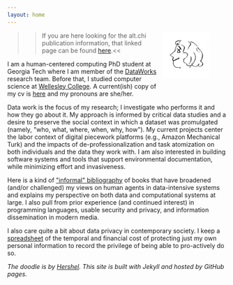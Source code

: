 ```yaml
---
layout: home
---
```

<figure>
<img style="padding-left: 15px;padding-bottom: 15px" align="right" width="25%" alt="cartoon drawing of Annabel (with lots of curly hair) by Hershel, whose website is linked at the bottom of this page" src="images/arr.jpg">
</figure>

>> If you are here looking for the alt.chi publication information, that linked page can be found [here](https://annabelrothschild.com/projects/alt.chi-22/pro-social_crowd_collaborator_recruitment_guidelines).<<

I am a human-centered computing PhD student at Georgia Tech where I am member of the [DataWorks](https://dataworkforce.gatech.edu/) research team. Before that, I studied computer science at [Wellesley College](https://www.wellesley.edu/cs). A current(ish) copy of my cv is [here](/documents/Rothschild_CV.pdf) and my pronouns are she/her.

Data work is the focus of my research; I investigate who performs it and how they go about it. My approach is informed by critical data studies and a desire to preserve the social context in which a dataset was promulgated (namely, "who, what, where, when, why, how"). My current projects center the labor context of digital piecework platforms (e.g., Amazon Mechanical Turk) and the impacts of de-professionalization and task atomization on both individuals and the data they work with. I am also interested in building software systems and tools that support environmental documentation, while minimizing effort and invasiveness.

Here is a kind of ["informal" bibliography](https://annabelrothschild.com/books) of books that have broadened (and/or challenged) my views on human agents in data-intensive systems and explains my perspective on both data and computational systems at large. I also pull from prior experience (and continued interest) in programming languages, usable security and privacy, and information dissemination in modern media.

I also care quite a bit about data privacy in contemporary society. I keep a [spreadsheet](https://docs.google.com/spreadsheets/d/1eyy-YyFMA6gLla9F999hdHuxJlFO5M7G5hC9KW5bLS0/edit?usp=sharing) of the temporal and financial cost of protecting just my own personal information to record the privilege of being able to pro-actively do so.

_The doodle is by <a href="https://www.linkedin.com/in/hershel-carbajal-rodriguez-290441151/">Hershel</a>. This site is built with Jekyll and hosted by GitHub pages._
